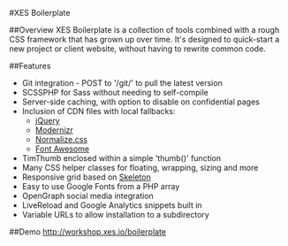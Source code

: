 #XES Boilerplate

##Overview
XES Boilerplate is a collection of tools combined with a rough CSS framework that has grown up over time.
It's designed to quick-start a new project or client website, without having to rewrite common code.

##Features
- Git integration - POST to '/git/' to pull the latest version
- SCSSPHP for Sass without needing to self-compile
- Server-side caching, with option to disable on confidential pages
- Inclusion of CDN files with local fallbacks:
  - [jQuery](https://jquery.com/)
  - [Modernizr](http://modernizr.com/)
  - [Normalize.css](https://github.com/necolas/normalize.css)
  - [Font Awesome](https://fortawesome.github.io/Font-Awesome/)
- TimThumb enclosed within a simple 'thumb()' function
- Many CSS helper classes for floating, wrapping, sizing and more
- Responsive grid based on [Skeleton](https://github.com/dhg/Skeleton)
- Easy to use Google Fonts from a PHP array
- OpenGraph social media integration
- LiveReload and Google Analytics snippets built in
- Variable URLs to allow installation to a subdirectory

##Demo
http://workshop.xes.io/boilerplate